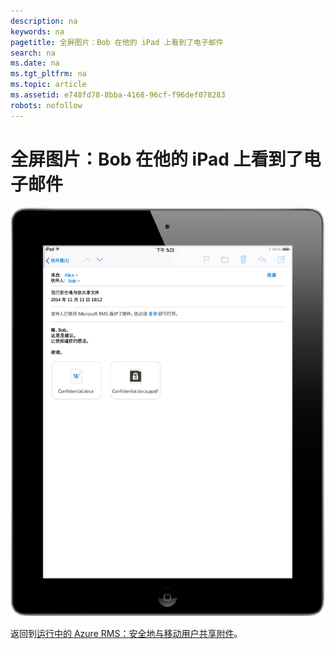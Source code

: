 ```yaml
---
description: na
keywords: na
pagetitle: 全屏图片：Bob 在他的 iPad 上看到了电子邮件
search: na
ms.date: na
ms.tgt_pltfrm: na
ms.topic: article
ms.assetid: e748fd78-8bba-4168-96cf-f96def078283
robots: nofollow
---
```

# 全屏图片：Bob 在他的 iPad 上看到了电子邮件
![](../Image/AzRMS_StoryboardEmaill2.PNG)

返回到[运行中的 Azure RMS：安全地与移动用户共享附件](http://technet.microsoft.com/library/jj585026.aspx#BKMK_Example_SharingApp)。

